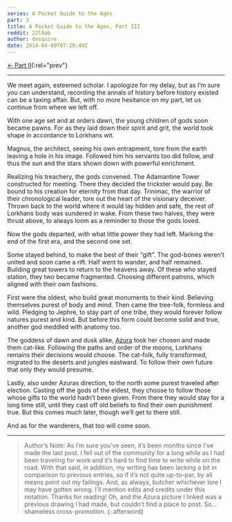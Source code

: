 ```yaml
---
series: A Pocket Guide to the Ages
part: 3
title: A Pocket Guide to the Ages, Part III
reddit: 22l9ab
author: desquire
date: 2014-04-09T07:20:49Z
---
```


[← Part II][0]{:rel="prev"}

----

We meet again, esteemed scholar. I apologize for my delay, but as I’m sure you
can understand, recording the annals of history before history existed can be a
taxing affair. But, with no more hesitance on my part, let us continue from
where we left off.

With one age set and at orders dawn, the young children of gods soon became
pawns. For as they laid down their spirit and grit, the world took shape in
accordance to Lorkhans wit.

Magnus, the architect, seeing his own entrapment, tore from the earth leaving a
hole in his image. Followed him his servants too did follow, and thus the sun
and the stars shown down with powerful enrichment.


Realizing his treachery, the gods convened. The Adamantine Tower constructed for
meeting. There they decided the trickster would pay. Be bound to his creation
for eternity from that day. Trinimac, the warrior of their chronological leader,
tore out the heart of the visionary deceiver. Thrown back to the world where it
would lay hidden and safe, the rest of Lorkhans body was sundered in wake. From
these two halves, they were thrust above, to always loom as a reminder to those
the gods loved.

Now the gods departed, with what little power they had left. Marking the end of
the first era, and the second one set.

Some stayed behind, to make the best of their “gift”. The god-bones weren’t
united and soon came a rift. Half went to wander, and half remained. Building
great towers to return to the heavens away. Of these who stayed station, they
two became fragmented. Choosing different patrons, which aligned with their own
fashions.

First were the oldest, who build great monuments to their kind. Believing
themselves purest of body and mind. Then came the tree-folk, formless and wild.
Pledging to Jephre, to stay part of one tribe, they would forever follow natures
purest and kind. But before this form could become solid and true, another god
meddled with anatomy too.

The goddess of dawn and dusk alike, [Azura][1] took her chosen and made them
cat-like. Following the paths and order of the moons, Lorkhans remains their
decisions would choose. The cat-folk, fully transformed, migrated to the deserts
and jungles eastward. To follow their own future that only they would presume.

Lastly, also under Azuras direction, to the north some purest traveled after
election. Casting off the gods of the eldest, they choose to follow those whose
gifts to the world hadn’t been given. From there they would stay for a long time
still, until they cast off old beliefs to find their own punishment true. But
this comes much later, though we’ll get to there still.

And as for the wanderers, that too will come soon.

----

> Author’s Note: As I’m sure you’ve seen, it’s been months since I’ve made the
> last post. I fell out of the community for a long while as I had been
> traveling for work and it’s hard to find time to write while on the road. With
> that said, in addition, my writing has been lacking a bit in comparison to
> previous entries, so if it’s not quite up-to-par, by all means point out my
> failings. And, as always, butcher whichever lore I may have gotten wrong. I’ll
> mention edits and credits under this notation. Thanks for reading! Oh, and the
> Azura picture I linked was a previous drawing I had made, but couldn’t find a
> place to post. So… shameless cross-promotion.
{:.afterword}

[0]: ./1bhst1
[1]: http://i.imgur.com/YHOlrik.png
